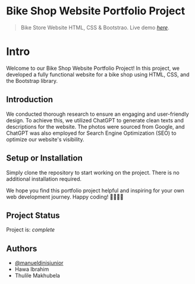 # Bike Shop Website Portfolio Project
> Bike Store Website HTML, CSS & Bootstrao.
> Live demo [_here_](https://manueldinisjunior.com/).

# Intro

Welcome to our Bike Shop Website Portfolio Project! In this project, we developed a fully functional website for a bike shop using HTML, CSS, and the Bootstrap library.

## Introduction

We conducted thorough research to ensure an engaging and user-friendly design. To achieve this, we utilized ChatGPT to generate clean texts and descriptions for the website. The photos were sourced from Google, and ChatGPT was also employed for Search Engine Optimization (SEO) to optimize our website's visibility.

## Setup or Installation

Simply clone the repository to start working on the project. There is no additional installation required.

We hope you find this portfolio project helpful and inspiring for your own web development journey. Happy coding! 🚴‍♀️🚴‍♂️

## Project Status
Project is:  _complete_ 

## Authors

- [@manueldinisjunior](https://www.manueldinisjunior.com/)
- Hawa Ibrahim
- Thulile Makhubela
